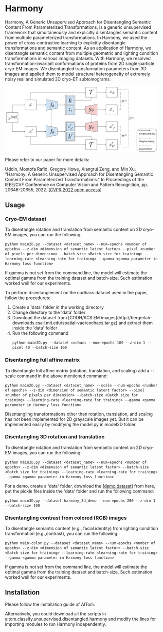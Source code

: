 # Harmony

Harmony, A Generic Unsupervised Approach for Disentangling Semantic Content From Parameterized Transformations, is a generic unsupervised framework that simultaneously and explicitly disentangles semantic content from multiple parameterized transformations. In Harmony, we used the power of cross-contrastive learning to explicitly disentangle transformations and semantic content. As an application of Harmony, we disentangle semantic content from multiple geometric and lighting condition transformations in various imaging datasets. With Harmony, we resolved transformation-invariant conformations of proteins from 2D single-particle cryo-EM images. We disentangled transformation parameters from 3D images and applied them to model structural heterogeneity of extremely noisy real and simulated 3D cryo-ET subtomograms. 


<p align="center">
<img src="img/Harmony-model-image.png" width="600">
</p>

Please refer to our paper for more details:

Uddin, Mostofa Rafid, Gregory Howe, Xiangrui Zeng, and Min Xu. "Harmony: A Generic Unsupervised Approach for Disentangling Semantic Content From Parameterized Transformations." In Proceedings of the IEEE/CVF Conference on Computer Vision and Pattern Recognition, pp. 20646-20655, 2022. [[CVPR 2022 open access](https://openaccess.thecvf.com/content/CVPR2022/papers/Uddin_Harmony_A_Generic_Unsupervised_Approach_for_Disentangling_Semantic_Content_From_CVPR_2022_paper.html)]

## Usage

### Cryo-EM dataset

To disentangle rotation and translation from semantic content on 2D cryo-EM images, you can run the following:

```
python main2D.py --dataset <dataset_name> --num-epochs <number of epochs> --z-dim <dimension of semantic latent factor> --pixel <number of pixels per dimension> --batch-size <Batch size for training> --learning-rate <learning-rate for training> --gamma <gamma parameter in Harmony loss function>
```

If gamma is not set from the command line, the model will estimate the optimal gamma from the training dataset and batch-size. Such estimation worked well for our experiments. 

To perform disentanglement on the codhacs dataset used in the paper, follow the procedures:

<ol>

<li>Create a 'data' folder in the working directory</li> 
<li>Change directory to the 'data' folder</li>
<li>Download the dataset from [CODH/ACS EM images](http://bergerlab-downloads.csail.mit.edu/spatial-vae/codhacs.tar.gz) and extract them inside the 'data' folder</li>
<li>Run the following command:

```
python main2D.py --dataset codhacs --num-epochs 100 --z-dim 1 --pixel 40 --batch-size 100
```
</li>
</ol>

### Disentangling full affine matrix 

To disentangle full affine matrix (rotation, translation, and scaling) add a --scale command in the above mentioned command:

```
python main2D.py --dataset <dataset_name> --scale --num-epochs <number of epochs> --z-dim <dimension of semantic latent factor> --pixel <number of pixels per dimension> --batch-size <Batch size for training> --learning-rate <learning-rate for training> --gamma <gamma parameter in Harmony loss function>
```

Disentangling transformations other than rotation, translation, and scaling has not been implemented for 2D grayscale images yet. But it can be implemented easily by modifying the model.py in model2D folder. 

### Disentangling 3D rotation and translation

To disentangle rotation and translation from semantic content on 2D cryo-EM images, you can run the following:

```
python main3D.py --dataset <dataset_name> --num-epochs <number of epochs> --z-dim <dimension of semantic latent factor> --batch-size <Batch size for training> --learning-rate <learning-rate for training> --gamma <gamma parameter in Harmony loss function>
```

For a demo, create a 'data' folder, download the [[demo dataset](https://cmu.box.com/s/vx45o7xa3qbz6tyd0ri6sxgpxus613wy)] from here, put the pickle files inside the 'data' folder and run the following command:

```
python main3D.py --dataset harmony_3d_demo --num-epochs 200 --z-dim 1 --batch-size 100
```

### Disentangling contrast from colored (RGB) images

To disentangle semantic content (e.g., facial identity) from lighting condition transformation (e.g.,contrast), you can run the following:

```
python main-color.py --dataset <dataset_name> --num-epochs <number of epochs> --z-dim <dimension of semantic latent factor> --batch-size <Batch size for training> --learning-rate <learning-rate for training> --gamma <gamma parameter in Harmony loss function>
```

If gamma is not set from the command line, the model will estimate the optimal gamma from the training dataset and batch-size. Such estimation worked well for our experiments. 

## Installation 
Please follow the installation guide of AITom. 

Alternatively, you could download all the scripts in aitom.classify.unsupervised.disentangled.harmony and modify the lines for importing modules to run Harmony independently. 

